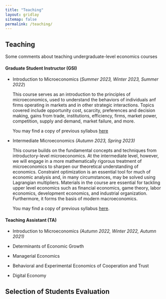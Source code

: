 ```yaml
---
title: "Teaching"
layout: gridlay
sitemap: false
permalink: /teaching/
---
```


## Teaching 

Some comments about teaching undergraduate-level economics courses

#### Graduate Student Instructor (GSI)
* Introduction to Microeconomics (*Summer 2023, Winter 2023, Summer 2022*)

    This course serves as an introduction to the principles of microeconomics, used to understand the behaviors of individuals anf firms operating in markets and in other strategic interactions. Topics covered include opportunity cost, scarcity, preferences and decision making, gains from trade, institutions, efficiency, firms, market power, competition, supply and demand, market failure, and more.
    
    You may find a copy of previous syllabus [here](/teaching_materials/syllabus_intro.pdf)

* Intermediate Microeconomics *(Autumn 2023, Spring 2023)*

    This course builds on the fundamental concepts and techniques from introductory-level microeconomics. At the intermediate level, however, we will engage in a more mathematically rigorous treatment of microeconomics to sharpen our theoretical understanding of economics. Constraint optimization is an essential tool for much of economic analysis and, in many circumstances, may be solved using Lagrangian multipliers. Materials in the course are essential for tackling upper level economics such as financial economics, game theory, labor economics, development economics, and industrial organization. Furthermore, it forms the basis of modern macroeconomics.
    
    You may find a copy of previous syllabus [here](/teaching_materials/syllabus_intermediate.pdf).

#### Teaching Assistant (TA)

* Introduction to Microeconomics *(Autumn 2022, Winter 2022, Autumn 2021)*

* Determinants of Economic Growth

* Managerial Economics

* Behavioral and Experimental Economics of Cooperation and Trust

* Digital Economy




## Selection of Students Evaluation